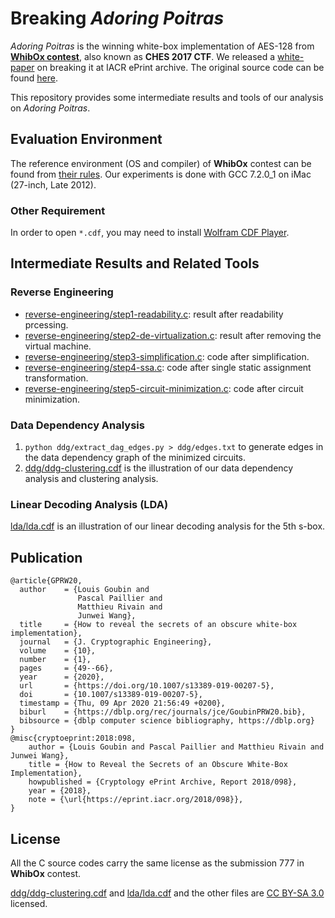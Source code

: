 # Breaking *Adoring Poitras*

*Adoring Poitras* is the winning white-box implementation of AES-128 from
[**WhibOx contest**](https://whibox-contest.github.io/), also known as **CHES
2017 CTF**.  We released a [white-paper](https://eprint.iacr.org/2018/098) on
breaking it at IACR ePrint archive.  The original source code can be found
[here](https://whibox-contest.github.io/show/candidate/777).

This repository provides some intermediate results and tools of our analysis
on *Adoring Poitras*.

## Evaluation Environment

The reference environment (OS and compiler) of **WhibOx** contest can be found
from [their rules](https://whibox-contest.github.io/rules.html).  Our
experiments is done with GCC 7.2.0_1 on iMac (27-inch, Late 2012).

### Other Requirement

In order to open `*.cdf`, you may need to install [Wolfram CDF
Player](https://www.wolfram.com/cdf-player/).

## Intermediate Results and Related Tools

### Reverse Engineering

- [reverse-engineering/step1-readability.c](reverse-engineering/step1-readability.c):
  result after readability prcessing.
- [reverse-engineering/step2-de-virtualization.c](reverse-engineering/step2-de-virtualization.c):
  result after removing the virtual machine.
- [reverse-engineering/step3-simplification.c](reverse-engineering/step3-simplification.c):
  code after simplification.
- [reverse-engineering/step4-ssa.c](reverse-engineering/step4-ssa.c): code after
  single static assignment transformation.
- [reverse-engineering/step5-circuit-minimization.c](reverse-engineering/step5-circuit-minimization.c):
  code after circuit minimization.

### Data Dependency Analysis

1. `python ddg/extract_dag_edges.py > ddg/edges.txt` to generate edges in the data
   dependency graph of the minimized circuits.
2. [ddg/ddg-clustering.cdf](ddg/ddg-clustering.cdf) is the illustration of our
   data dependency analysis and clustering analysis.

### Linear Decoding Analysis (LDA)

[lda/lda.cdf](lda/lda.cdf) is an illustration of our linear decoding analysis for the 5th
s-box.

## Publication

```
@article{GPRW20,
  author    = {Louis Goubin and
               Pascal Paillier and
               Matthieu Rivain and
               Junwei Wang},
  title     = {How to reveal the secrets of an obscure white-box implementation},
  journal   = {J. Cryptographic Engineering},
  volume    = {10},
  number    = {1},
  pages     = {49--66},
  year      = {2020},
  url       = {https://doi.org/10.1007/s13389-019-00207-5},
  doi       = {10.1007/s13389-019-00207-5},
  timestamp = {Thu, 09 Apr 2020 21:56:49 +0200},
  biburl    = {https://dblp.org/rec/journals/jce/GoubinPRW20.bib},
  bibsource = {dblp computer science bibliography, https://dblp.org}
}
@misc{cryptoeprint:2018:098,
    author = {Louis Goubin and Pascal Paillier and Matthieu Rivain and Junwei Wang},
    title = {How to Reveal the Secrets of an Obscure White-Box Implementation},
    howpublished = {Cryptology ePrint Archive, Report 2018/098},
    year = {2018},
    note = {\url{https://eprint.iacr.org/2018/098}},
}
```


## License

All the C source codes carry the same license as the submission 777 in
**WhibOx** contest.

[ddg/ddg-clustering.cdf](ddg/ddg-clustering.cdf) and [lda/lda.cdf](lda/lda.cdf)
and the other files are [CC BY-SA
3.0](https://creativecommons.org/licenses/by-sa/3.0/) licensed.
